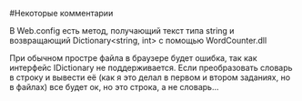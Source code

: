 #Некоторые комментарии

В Web.config есть метод, получающий текст типа string и возвращающий Dictionary<string, int> с помощью WordCounter.dll

При обычном простре файла в браузере будет ошибка, так как интерфейс IDictionary не поддерживается. Если преобразовать словарь в строку и вывести её (как я это делал в первом и втором заданиях, но в файлах) все будет ок, но это строка, а не словарь...